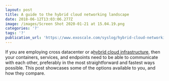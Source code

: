 ```yaml
---
layout: post
title: A guide to the hybrid cloud networking landscape
date: 2018-06-12T13:03:06.277Z
image: /images/Screen Shot 2020-01-21 at 15.04.19.png
categories: '?'
tags: '?'
publication_url: 'https://www.exoscale.com/syslog/hybrid-cloud-networking/'
---
```

If you are employing cross datacenter or a[hybrid cloud infrastructure](https://www.exoscale.com/virtual-private-cloud/), then your containers, services, and endpoints need to be able to communicate with each other, preferably in the most straightforward and fastest ways possible. This post showcases some of the options available to you, and how they compare.
